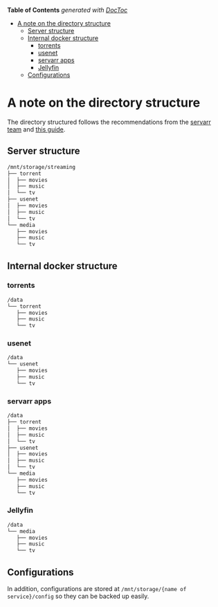 <!-- START doctoc generated TOC please keep comment here to allow auto update -->
<!-- DON'T EDIT THIS SECTION, INSTEAD RE-RUN doctoc TO UPDATE -->
**Table of Contents**  *generated with [DocToc](https://github.com/thlorenz/doctoc)*

- [A note on the directory structure](#a-note-on-the-directory-structure)
  - [Server structure](#server-structure)
  - [Internal docker structure](#internal-docker-structure)
    - [torrents](#torrents)
    - [usenet](#usenet)
    - [servarr apps](#servarr-apps)
    - [Jellyfin](#jellyfin)
  - [Configurations](#configurations)

<!-- END doctoc generated TOC please keep comment here to allow auto update -->

# A note on the directory structure

The directory structured follows the recommendations from the [servarr team](https://wiki.servarr.com/docker-guide#consistent-and-well-planned-paths) and [this guide](https://trash-guides.info/Hardlinks/How-to-setup-for/Docker/).

## Server structure

```txt
/mnt/storage/streaming
├── torrent
│  ├── movies
│  ├── music
│  └── tv
├── usenet
│  ├── movies
│  ├── music
│  └── tv
└── media
   ├── movies
   ├── music
   └── tv
```

## Internal docker structure

### torrents

```txt
/data
└── torrent
   ├── movies
   ├── music
   └── tv
```

### usenet

```txt
/data
└── usenet
   ├── movies
   ├── music
   └── tv
```

### servarr apps

```txt
/data
├── torrent
│  ├── movies
│  ├── music
│  └── tv
├── usenet
│  ├── movies
│  ├── music
│  └── tv
└── media
   ├── movies
   ├── music
   └── tv
```

### Jellyfin

```txt
/data
└── media
   ├── movies
   ├── music
   └── tv
```

## Configurations

In addition, configurations are stored at `/mnt/storage/{name of service}/config` so they can be backed up easily.

